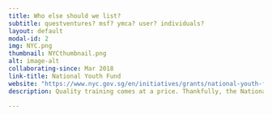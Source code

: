 ```yaml
---
title: Who else should we list?
subtitle: questventures? msf? ymca? user? individuals?
layout: default
modal-id: 2
img: NYC.png
thumbnail: NYCthumbnail.png
alt: image-alt
collaborating-since: Mar 2018
link-title: National Youth Fund
website: "https://www.nyc.gov.sg/en/initiatives/grants/national-youth-fund/"
description: Quality training comes at a price. Thankfully, the National Youth Council has agreed to fund our pilot, allowing us to...

---
```

